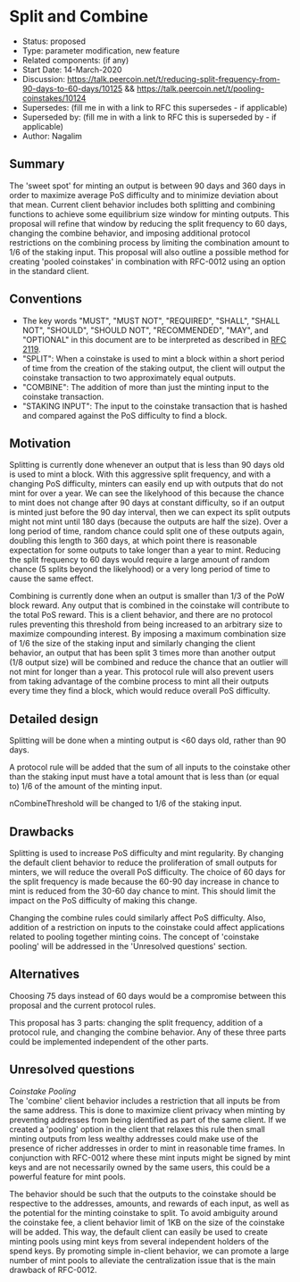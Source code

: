 # Split and Combine

- Status: proposed
- Type: parameter modification, new feature
- Related components: (if any)
- Start Date: 14-March-2020
- Discussion: https://talk.peercoin.net/t/reducing-split-frequency-from-90-days-to-60-days/10125  &&  https://talk.peercoin.net/t/pooling-coinstakes/10124
- Supersedes: (fill me in with a link to RFC this supersedes - if applicable)
- Superseded by: (fill me in with a link to RFC this is superseded by - if applicable)
- Author: Nagalim

## Summary

The 'sweet spot' for minting an output is between 90 days and 360 days in order to maximize average PoS difficulty and to minimize deviation about that mean.
Current client behavior includes both splitting and combining functions to achieve some equilibrium size window for minting outputs.
This proposal will refine that window by reducing the split frequency to 60 days, changing the combine behavior, and imposing additional protocol restrictions on the combining process by limiting the combination amount to 1/6 of the staking input.
This proposal will also outline a possible method for creating 'pooled coinstakes' in combination with RFC-0012 using an option in the standard client.

## Conventions
- The key words "MUST", "MUST NOT", "REQUIRED", "SHALL", "SHALL NOT", "SHOULD", "SHOULD NOT", "RECOMMENDED", "MAY", and "OPTIONAL" in this document are to be interpreted as described in [RFC 2119](http://tools.ietf.org/html/rfc2119).
- "SPLIT": When a coinstake is used to mint a block within a short period of time from the creation of the staking output, the client will output the coinstake transaction to two approximately equal outputs.
- "COMBINE": The addition of more than just the minting input to the coinstake transaction.
- "STAKING INPUT": The input to the coinstake transaction that is hashed and compared against the PoS difficulty to find a block.

## Motivation

Splitting is currently done whenever an output that is less than 90 days old is used to mint a block.
With this aggressive split frequency, and with a changing PoS difficulty, minters can easily end up with outputs that do not mint for over a year.
We can see the likelyhood of this because the chance to mint does not change after 90 days at constant difficulty, so if an output is minted just before the 90 day interval, then we can expect its split outputs might not mint until 180 days (because the outputs are half the size).
Over a long period of time, random chance could split one of these outputs again, doubling this length to 360 days, at which point there is reasonable expectation for some outputs to take longer than a year to mint.
Reducing the split frequency to 60 days would require a large amount of random chance (5 splits beyond the likelyhood) or a very long period of time to cause the same effect.

Combining is currently done when an output is smaller than 1/3 of the PoW block reward.
Any output that is combined in the coinstake will contribute to the total PoS reward.
This is a client behavior, and there are no protocol rules preventing this threshold from being increased to an arbitrary size to maximize compounding interest.
By imposing a maximum combination size of 1/6 the size of the staking input and similarly changing the client behavior, an output that has been split 3 times more than another output (1/8 output size) will be combined and reduce the chance that an outlier will not mint for longer than a year.
This protocol rule will also prevent users from taking advantage of the combine process to mint all their outputs every time they find a block, which would reduce overall PoS difficulty.

## Detailed design

Splitting will be done when a minting output is <60 days old, rather than 90 days.

A protocol rule will be added that the sum of all inputs to the coinstake other than the staking input must have a total amount that is less than (or equal to) 1/6 of the amount of the minting input.

nCombineThreshold will be changed to 1/6 of the staking input.

## Drawbacks

Splitting is used to increase PoS difficulty and mint regularity.
By changing the default client behavior to reduce the proliferation of small outputs for minters, we will reduce the overall PoS difficulty.
The choice of 60 days for the split frequency is made because the 60-90 day increase in chance to mint is reduced from the 30-60 day chance to mint.
This should limit the impact on the PoS difficulty of making this change.

Changing the combine rules could similarly affect PoS difficulty.
Also, addition of a restriction on inputs to the coinstake could affect applications related to pooling together minting coins.
The concept of 'coinstake pooling' will be addressed in the 'Unresolved questions' section.

## Alternatives

Choosing 75 days instead of 60 days would be a compromise between this proposal and the current protocol rules.

This proposal has 3 parts: changing the split frequency, addition of a protocol rule, and changing the combine behavior.  Any of these three parts could be implemented independent of the other parts.

## Unresolved questions

*Coinstake Pooling*  
The 'combine' client behavior includes a restriction that all inputs be from the same address.
This is done to maximize client privacy when minting by preventing addresses from being identified as part of the same client.
If we created a 'pooling' option in the client that relaxes this rule then small minting outputs from less wealthy addresses could make use of the presence of richer addresses in order to mint in reasonable time frames.
In conjunction with RFC-0012 where these mint inputs might be signed by mint keys and are not necessarily owned by the same users, this could be a powerful feature for mint pools.

The behavior should be such that the outputs to the coinstake should be respective to the addresses, amounts, and rewards of each input, as well as the potential for the minting coinstake to split.
To avoid ambiguity around the coinstake fee, a client behavior limit of 1KB on the size of the coinstake will be added.
This way, the default client can easily be used to create minting pools using mint keys from several independent holders of the spend keys.
By promoting simple in-client behavior, we can promote a large number of mint pools to alleviate the centralization issue that is the main drawback of RFC-0012.


